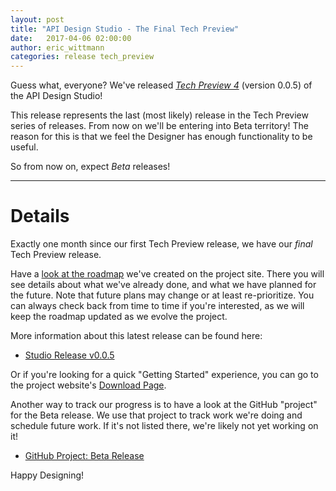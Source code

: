 ```yaml
---
layout: post
title: "API Design Studio - The Final Tech Preview"
date:   2017-04-06 02:00:00
author: eric_wittmann
categories: release tech_preview
---
```


Guess what, everyone?  We've released [_Tech Preview 4_](https://github.com/apiman/apiman-studio/releases/tag/v0.0.5) 
(version 0.0.5) of the API Design Studio! 

This release represents the last (most likely) release in the Tech Preview
series of releases.  From now on we'll be entering into Beta territory!  The
reason for this is that we feel the Designer has enough functionality to be
useful.

So from now on, expect *Beta* releases!

---

Details
===
Exactly one month since our first Tech Preview release, we have our *final* 
Tech Preview release.

Have a [look at the roadmap](http://www.apidesigner.org/roadmap/) we've created 
on the project site.  There you will see details about what we've already done,
and what we have planned for the future.  Note that future plans may change or
at least re-prioritize.  You can always check back from time to time if you're 
interested, as we will keep the roadmap updated as we evolve the project.

More information about this latest release can be found here:

* [Studio Release v0.0.5](https://github.com/apiman/apiman-studio/releases/tag/v0.0.5)

Or if you're looking for a quick "Getting Started" experience, you can go
to the project website's [Download Page](http://www.apidesigner.org/download/).

Another way to track our progress is to have a look at the GitHub "project" for
the Beta release.  We use that project to track work we're doing and schedule
future work.  If it's not listed there, we're likely not yet working on it!

* [GitHub Project: Beta Release](https://github.com/apiman/apiman-studio/projects/4)

Happy Designing!
